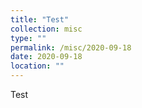 ```yaml
---
title: "Test"
collection: misc
type: ""
permalink: /misc/2020-09-18
date: 2020-09-18
location: ""
---
```


Test

<script>console.log("Test")</script>
